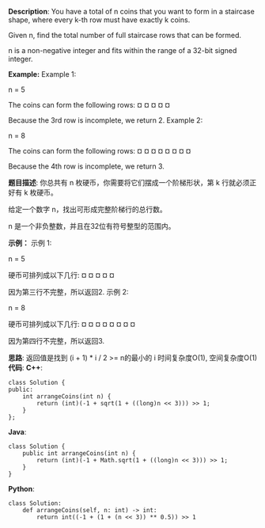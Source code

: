 __Description__:
You have a total of n coins that you want to form in a staircase shape, where every k-th row must have exactly k coins.

Given n, find the total number of full staircase rows that can be formed.

n is a non-negative integer and fits within the range of a 32-bit signed integer.

__Example:__
Example 1:

n = 5

The coins can form the following rows:
¤
¤ ¤
¤ ¤

Because the 3rd row is incomplete, we return 2.
Example 2:

n = 8

The coins can form the following rows:
¤
¤ ¤
¤ ¤ ¤
¤ ¤

Because the 4th row is incomplete, we return 3.

__题目描述__:
你总共有 n 枚硬币，你需要将它们摆成一个阶梯形状，第 k 行就必须正好有 k 枚硬币。

给定一个数字 n，找出可形成完整阶梯行的总行数。

n 是一个非负整数，并且在32位有符号整型的范围内。

__示例：__
示例 1:

n = 5

硬币可排列成以下几行:
¤
¤ ¤
¤ ¤

因为第三行不完整，所以返回2.
示例 2:

n = 8

硬币可排列成以下几行:
¤
¤ ¤
¤ ¤ ¤
¤ ¤

因为第四行不完整，所以返回3.

__思路__:
返回值是找到 (i + 1) * i / 2 >= n的最小的 i
时间复杂度O(1), 空间复杂度O(1)
__代码__:
__C++__:
```
class Solution {
public:
    int arrangeCoins(int n) {
        return (int)(-1 + sqrt(1 + ((long)n << 3))) >> 1;
    }
};
```

__Java__:
```
class Solution {
    public int arrangeCoins(int n) {
        return (int)(-1 + Math.sqrt(1 + ((long)n << 3))) >> 1;
    }
}
```

__Python__:
```
class Solution:
    def arrangeCoins(self, n: int) -> int:
        return int((-1 + (1 + (n << 3)) ** 0.5)) >> 1
```
